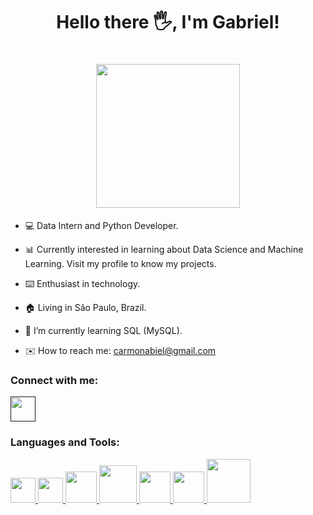 <h1 align="center">Hello there 🖐️, I'm Gabriel!</h1>

<h1 align="center"><img src="https://camo.githubusercontent.com/208f28ffe418c4f346881fbc583376fdcada6b4137ba38b0aa095ee7e8c29ca4/68747470733a2f2f312e62702e626c6f6773706f742e636f6d2f2d3641594f6c4b4952416e732f5759695a386c47664943492f414141414141414142546b2f6336667a71316d583237347a365036657145386f5969706754536c6c48654a3441434c63424741732f73313630302f70726f6772616d616e646f2e676966" width="230px"></h1>


- 💻 Data Intern and Python Developer.

- 📊 Currently interested in learning about Data Science and Machine Learning. Visit my profile to know my projects.

- ⌨️ Enthusiast in technology.

- 🏠 Living in São Paulo, Brazil.

- 🌱 I’m currently learning SQL (MySQL).

- ✉️ How to reach me: carmonabiel@gmail.com

### Connect with me:
<a href="">
  <img src="https://cdn.jsdelivr.net/gh/devicons/devicon/icons/linkedin/linkedin-original.svg" width="40px"/>
</a>

### Languages and Tools:
<a href="https://www.python.org/about/">
  <img src= "https://s3.dualstack.us-east-2.amazonaws.com/pythondotorg-assets/media/community/logos/python-logo-only.png" width="40px"/>
</a>
<a href="https://www.java.com/en/download/help/whatis_java.html">
  <img src="https://brandslogos.com/wp-content/uploads/thumbs/java-logo.png" width="40px"/>
</a>
<a href="https://www.w3schools.com/c/c_intro.php">
  <img src="https://icon2.cleanpng.com/20171220/dgw/letter-c-png-5a3a869353fec5.5541397315137849793441.jpg" width="50px"/>
</a>
<a href="https://www.mysql.com">
  <img src="https://cdn.jsdelivr.net/gh/devicons/devicon/icons/mysql/mysql-original-wordmark.svg" width="60px"/>
</a>
<a href="https://cloud.google.com/bigquery?hl=pt-br">
  <img src="https://www.vectorlogo.zone/logos/google_bigquery/google_bigquery-icon.svg" width="50px"/>
</a>
<a href="https://cloud.google.com/looker-studio?hl=pt-br">
  <img src="https://looker.sienacompany.com/img/logos/looker-nav.png" width="50px"/>
</a>
<a href="https://www.gstatic.com/analytics-suite/header/suite/v2/ic_analytics.svg">
  <img src="https://logodownload.org/wp-content/uploads/2018/03/google-analytics-logo-1.png" width="70px"/>
</a>



